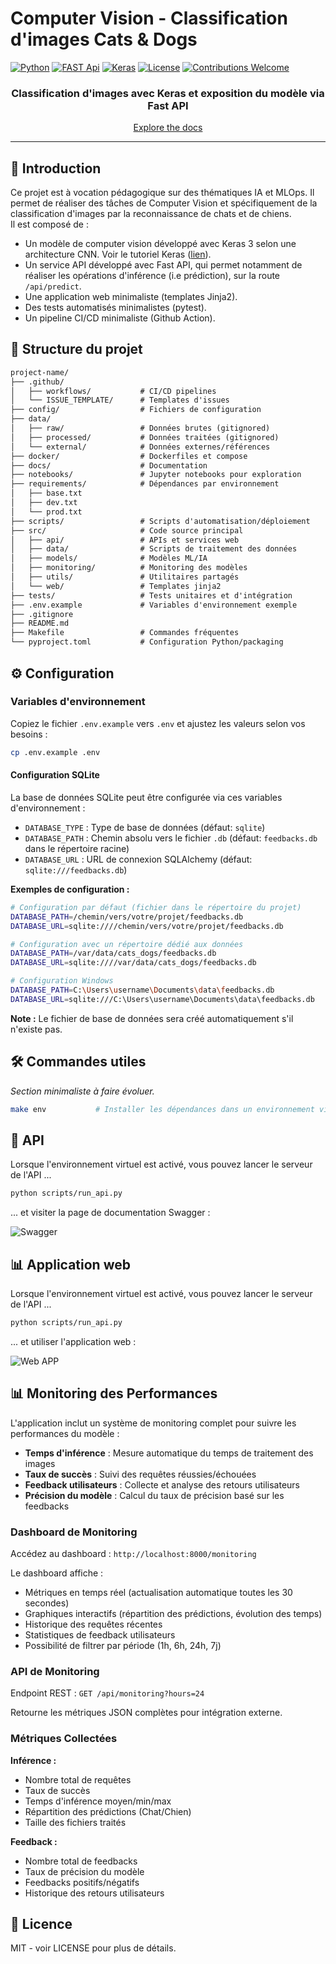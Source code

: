 # Computer Vision - Classification d'images Cats & Dogs

[![Python](https://img.shields.io/badge/Python-3.8+-3776AB?style=for-the-badge&logo=python&logoColor=white)](https://www.python.org)
[![FAST Api](https://img.shields.io/badge/FastAPI-005571?style=for-the-badge&logo=fastapi&logoColor=white)](https://fastapi.tiangolo.com/)
[![Keras](https://img.shields.io/badge/Keras-%23D00000.svg?style=for-the-badge&logo=Keras&logoColor=white)](https://keras.io/)
[![License](https://img.shields.io/badge/License-MIT-yellow.svg?style=for-the-badge)](LICENSE)
[![Contributions Welcome](https://img.shields.io/badge/contributions-welcome-brightgreen.svg?style=for-the-badge)](CONTRIBUTING.md)

<div align="center">

<h3>Classification d'images avec Keras et exposition du modèle via Fast API</br></h3>

[Explore the docs](docs/)

</div>

---

## 📌 Introduction

Ce projet est à vocation pédagogique sur des thématiques IA et MLOps. Il permet de réaliser des tâches de Computer Vision et spécifiquement de la classification d'images par la reconnaissance de chats et de chiens.  
Il est composé de :

- Un modèle de computer vision développé avec Keras 3 selon une architecture CNN. Voir le tutoriel Keras ([lien](https://keras.io/examples/vision/image_classification_from_scratch/)).
- Un service API développé avec Fast API, qui permet notamment de réaliser les opérations d'inférence (i.e prédiction), sur la route `/api/predict`.
- Une application web minimaliste (templates Jinja2).
- Des tests automatisés minimalistes (pytest).
- Un pipeline CI/CD minimaliste (Github Action).

## 📁 Structure du projet

```txt
project-name/
├── .github/
│   ├── workflows/           # CI/CD pipelines
│   └── ISSUE_TEMPLATE/      # Templates d'issues
├── config/                  # Fichiers de configuration
├── data/
│   ├── raw/                 # Données brutes (gitignored)
│   ├── processed/           # Données traitées (gitignored)
│   └── external/            # Données externes/références
├── docker/                  # Dockerfiles et compose
├── docs/                    # Documentation
├── notebooks/               # Jupyter notebooks pour exploration
├── requirements/            # Dépendances par environnement
│   ├── base.txt
│   ├── dev.txt
│   └── prod.txt
├── scripts/                 # Scripts d'automatisation/déploiement
├── src/                     # Code source principal
│   ├── api/                 # APIs et services web
│   ├── data/                # Scripts de traitement des données
│   ├── models/              # Modèles ML/IA
│   ├── monitoring/          # Monitoring des modèles
│   ├── utils/               # Utilitaires partagés
│   └── web/                 # Templates jinja2
├── tests/                   # Tests unitaires et d'intégration
├── .env.example             # Variables d'environnement exemple
├── .gitignore
├── README.md
├── Makefile                 # Commandes fréquentes
└── pyproject.toml           # Configuration Python/packaging
```

## ⚙️ Configuration

### Variables d'environnement

Copiez le fichier `.env.example` vers `.env` et ajustez les valeurs selon vos besoins :

```bash
cp .env.example .env
```

#### Configuration SQLite

La base de données SQLite peut être configurée via ces variables d'environnement :

- `DATABASE_TYPE` : Type de base de données (défaut: `sqlite`)
- `DATABASE_PATH` : Chemin absolu vers le fichier `.db` (défaut: `feedbacks.db` dans le répertoire racine)
- `DATABASE_URL` : URL de connexion SQLAlchemy (défaut: `sqlite:///feedbacks.db`)

**Exemples de configuration :**

```bash
# Configuration par défaut (fichier dans le répertoire du projet)
DATABASE_PATH=/chemin/vers/votre/projet/feedbacks.db
DATABASE_URL=sqlite:////chemin/vers/votre/projet/feedbacks.db

# Configuration avec un répertoire dédié aux données
DATABASE_PATH=/var/data/cats_dogs/feedbacks.db
DATABASE_URL=sqlite:////var/data/cats_dogs/feedbacks.db

# Configuration Windows
DATABASE_PATH=C:\Users\username\Documents\data\feedbacks.db
DATABASE_URL=sqlite:///C:\Users\username\Documents\data\feedbacks.db
```

**Note :** Le fichier de base de données sera créé automatiquement s'il n'existe pas.

## 🛠️ Commandes utiles

*Section minimaliste à faire évoluer.*

```bash
make env           # Installer les dépendances dans un environnement virtuel
```

## 🎯 API

Lorsque l'environnement virtuel est activé, vous pouvez lancer le serveur de l'API ...

```bash
python scripts/run_api.py
```

... et visiter la page de documentation Swagger :

![Swagger](/docs/img/swagger.png "Page de documentation de l'API")

## 📊 Application web

Lorsque l'environnement virtuel est activé, vous pouvez lancer le serveur de l'API ...

```bash
python scripts/run_api.py
```

... et utiliser l'application web :

![Web APP](/docs/img/web.png "Application web du projet")

## 📊 Monitoring des Performances

L'application inclut un système de monitoring complet pour suivre les performances du modèle :

- **Temps d'inférence** : Mesure automatique du temps de traitement des images
- **Taux de succès** : Suivi des requêtes réussies/échouées
- **Feedback utilisateurs** : Collecte et analyse des retours utilisateurs
- **Précision du modèle** : Calcul du taux de précision basé sur les feedbacks

### Dashboard de Monitoring

Accédez au dashboard : `http://localhost:8000/monitoring`

Le dashboard affiche :
- Métriques en temps réel (actualisation automatique toutes les 30 secondes)
- Graphiques interactifs (répartition des prédictions, évolution des temps)
- Historique des requêtes récentes
- Statistiques de feedback utilisateurs
- Possibilité de filtrer par période (1h, 6h, 24h, 7j)

### API de Monitoring

Endpoint REST : `GET /api/monitoring?hours=24`

Retourne les métriques JSON complètes pour intégration externe.

### Métriques Collectées

**Inférence :**
- Nombre total de requêtes
- Taux de succès
- Temps d'inférence moyen/min/max
- Répartition des prédictions (Chat/Chien)
- Taille des fichiers traités

**Feedback :**
- Nombre total de feedbacks
- Taux de précision du modèle
- Feedbacks positifs/négatifs
- Historique des retours utilisateurs

## 📄 Licence

MIT - voir LICENSE pour plus de détails.

